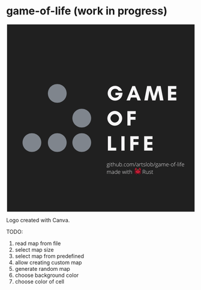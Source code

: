 # game-of-life (work in progress)

<div align="center">
    <img alt="Game logo" align="center" src="/logo.png?raw=true" title="Game logo"/>
</div>

Logo created with Canva.

TODO:
1. read map from file
2. select map size
3. select map from predefined
4. allow creating custom map
5. generate random map
6. choose background color
7. choose color of cell
